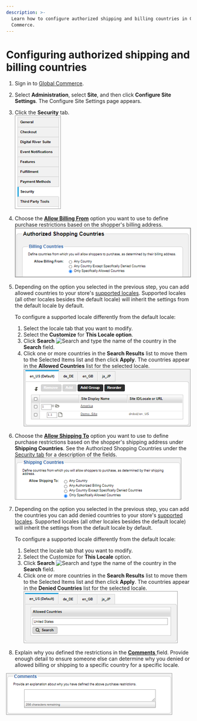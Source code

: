 ```yaml
---
description: >-
  Learn how to configure authorized shipping and billing countries in Global
  Commerce.
---
```


# Configuring authorized shipping and billing countries

1. Sign in to [Global Commerce](https://gc.digitalriver.com/gc/ent/login.do).
2. Select **Administration**, select **Site**, and then click **Configure Site Settings**. The Configure Site Settings page appears.
3. Click the **Security** tab.\
   &#x20;<img src="../../.gitbook/assets/Security-tab.png" alt="" data-size="original">&#x20;
4. Choose the [**Allow Billing From**](authorized-shipping-and-billing-countries.md#billing-countries) option you want to use to define purchase restrictions based on the shopper's billing address.\
   <img src="../../.gitbook/assets/Allow-Billing-From.png" alt="" data-size="original">&#x20;
5.  Depending on the option you selected in the previous step, you can add allowed countries to your store's [supported locales](authorized-shipping-and-billing-countries.md#locales). Supported locales (all other locales besides the default locale) will inherit the settings from the default locale by default.

    To configure a supported locale differently from the default locale:

    1. Select the locale tab that you want to modify.
    2. Select the **Customize** for **This Locale option**.
    3. Click **Search** ![Search](https://help.digitalriver.com/help/Resources/Images/Shared/search.png) and type the name of the country in the **Search** field.
    4. Click one or more countries in the **Search Results** list to move them to the Selected Items list and then click **Apply**. The countries appear in the **Allowed Countries** list for the selected locale.\
       <img src="../../.gitbook/assets/Billing-Countries-Locales.png" alt="" data-size="original">&#x20;
6. Choose the [**Allow Shipping To**](authorized-shipping-and-billing-countries.md#shipping-countries) option you want to use to define purchase restrictions based on the shopper's shipping address under **Shipping Countries**. See the Authorized Shopping Countries under the [Security tab](configuring-authorized-shipping-and-billing-countries.md#security-tab) for a description of the fields.\
   <img src="../../.gitbook/assets/Shipping-Countries.png" alt="" data-size="original">&#x20;
7.  Depending on the option you selected in the previous step, you can add the countries you can add denied countries to your store's [supported locales](authorized-shipping-and-billing-countries.md#locales). Supported locales (all other locales besides the default locale) will inherit the settings from the default locale by default.

    To configure a supported locale differently from the default locale:

    1. Select the locale tab that you want to modify.
    2. Select the Customize for **This Locale** option.
    3. Click **Search** ![Search](https://help.digitalriver.com/help/Resources/Images/Shared/search.png) and type the name of the country in the **Search** field.
    4. Click one or more countries in the **Search Results** list to move them to the Selected Items list and then click **Apply**. The countries appear in the **Denied Countries** list for the selected locale.\
       <img src="../../.gitbook/assets/Shipping-Countries-locales.png" alt="" data-size="original">&#x20;
8. Explain why you defined the restrictions in the [**Comments** ](authorized-shipping-and-billing-countries.md#comments)field. Provide enough detail to ensure someone else can determine why you denied or allowed billing or shipping to a specific country for a specific locale.

![](../../.gitbook/assets/Comments.png)
